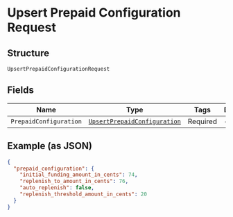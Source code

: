 
# Upsert Prepaid Configuration Request

## Structure

`UpsertPrepaidConfigurationRequest`

## Fields

| Name | Type | Tags | Description |
|  --- | --- | --- | --- |
| `PrepaidConfiguration` | [`UpsertPrepaidConfiguration`](../../doc/models/upsert-prepaid-configuration.md) | Required | - |

## Example (as JSON)

```json
{
  "prepaid_configuration": {
    "initial_funding_amount_in_cents": 74,
    "replenish_to_amount_in_cents": 76,
    "auto_replenish": false,
    "replenish_threshold_amount_in_cents": 20
  }
}
```

